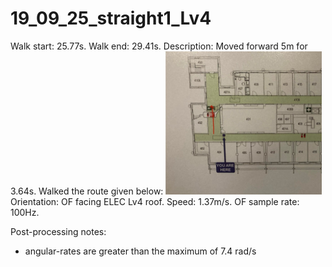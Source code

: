 # 19_09_25_straight1_Lv4

Walk start: 25.77s.
Walk end: 29.41s.
Description: Moved forward 5m for 3.64s. Walked the route given below:
<img src="straight1.jpg" alt="drawing" width="250"/>
Orientation: OF facing ELEC Lv4 roof.
Speed: 1.37m/s.
OF sample rate: 100Hz.

Post-processing notes:
- angular-rates are greater than the maximum of 7.4 rad/s